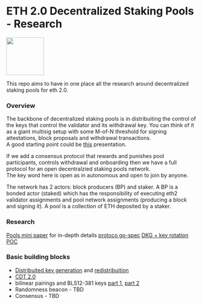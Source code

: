 # ETH 2.0 Decentralized Staking Pools - Research
[<img src="https://www.bloxstaking.com/wp-content/uploads/2020/04/Blox-Staking_logo_blue.png" width="100">](https://www.bloxstaking.com/)

This repo aims to have in one place all the research around decentralized staking pools for eth 2.0.

### Overview
The backbone of decentralized staking pools is in distribuiting the control of the keys that control the validator and its withdrawal key. You can think of it as a giant multisig setup with some M-of-N threshold for signing attestations, block proposals and withdrawal transactions.\
A good starting point could be [this](https://www.youtube.com/watch?v=Jtz9b7yWbLo) presentation.

If we add a consensus protocol that rewards and punishes pool participants, controls withdrawal and onboarding then we have a full protocol for an open decentralzied staking pools network.\
The key word here is open as in autonomous and open to join by anyone.

The network has 2 actors: block producers (BP) and staker. 
A BP is a bonded actor (staked)  which has the responsibility of executing eth2 validator assignments and pool network assignments (producing a block and signing it).
A pool is a collection of ETH deposited by a staker.

### Research
[Pools mini paper]() for in-depth details
[protoco go-spec]()
[DKG + key rotation POC](https://github.com/bloxapp/eth2-staking-pools-research/tree/master/go_minimal_pool)

### Basic building blocks

- [Distribuited key generation](https://github.com/bloxapp/eth2-staking-pools-research/blob/master/dkg.md) and [redistribuition](https://github.com/bloxapp/eth2-staking-pools-research/blob/master/pool_rotation.md)
- [CDT 2.0](https://github.com/bloxapp/eth2-staking-pools-research/blob/master/cdt2.md)
- bilinear pairings and BLS12-381 keys [part 1](https://medium.com/@alonmuroch_65570/bls-signatures-part-1-overview-47d9eebf1c75), [part 2](https://medium.com/@alonmuroch_65570/bls-signatures-part-2-key-concepts-of-pairings-27a8a9533d0c)
- Randomness beacon - TBD
- Consensus - TBD
